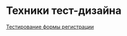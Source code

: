 # Техники тест-дизайна 
[Тестирование формы регистрации](https://docs.google.com/spreadsheets/d/1tgBZPFd4CvK_QdPEG9Q0EJcHaWlh1Z4m1RVNWeYnM8c/edit#gid=0)
